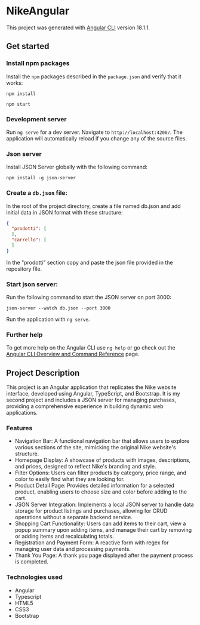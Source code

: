 # NikeAngular

This project was generated with [Angular CLI](https://github.com/angular/angular-cli) version 18.1.1.

## Get started

### Install npm packages
Install the `npm` packages described in the `package.json` and verify that it works:
```
npm install
```
```
npm start
```

### Development server

Run `ng serve` for a dev server. Navigate to `http://localhost:4200/`. The application will automatically reload if you change any of the source files.

### Json server

Install JSON Server globally with the following command:
```
npm install -g json-server
```

### Create a `db.json` file:

In the root of the project directory, create a file named db.json and add initial data in JSON format with these structure:
``` json
{
  "prodotti": [
  ],
  "carrello": [
  ]
}

```
In the "prodotti" section copy and paste the json file provided in the repository file.

### Start json server:

Run the following command to start the JSON server on port 3000:

```
json-server --watch db.json --port 3000
```
Run the application with `ng serve`.

### Further help

To get more help on the Angular CLI use `ng help` or go check out the [Angular CLI Overview and Command Reference](https://angular.dev/tools/cli) page.

## Project Description
This project is an Angular application that replicates the Nike website interface, developed using Angular, TypeScript, and Bootstrap. It is my second project and includes a JSON server for managing purchases, providing a comprehensive experience in building dynamic web applications.

### Features
* Navigation Bar: A functional navigation bar that allows users to explore various sections of the site, mimicking the original Nike website's structure.
* Homepage Display: A showcase of products with images, descriptions, and prices, designed to reflect Nike's branding and style.
* Filter Options: Users can filter products by category, price range, and color to easily find what they are looking for.
* Product Detail Page: Provides detailed information for a selected product, enabling users to choose size and color before adding to the cart.
* JSON Server Integration: Implements a local JSON server to handle data storage for product listings and purchases, allowing for CRUD operations without a separate backend service.
* Shopping Cart Functionality: Users can add items to their cart, view a popup summary upon adding items, and manage their cart by removing or adding items and recalculating totals.
* Registration and Payment Form: A reactive form with regex for managing user data and processing payments.
* Thank You Page: A thank you page displayed after the payment process is completed.

  
### Technologies used
* Angular
* Typescript
* HTML5
* CSS3
* Bootstrap


